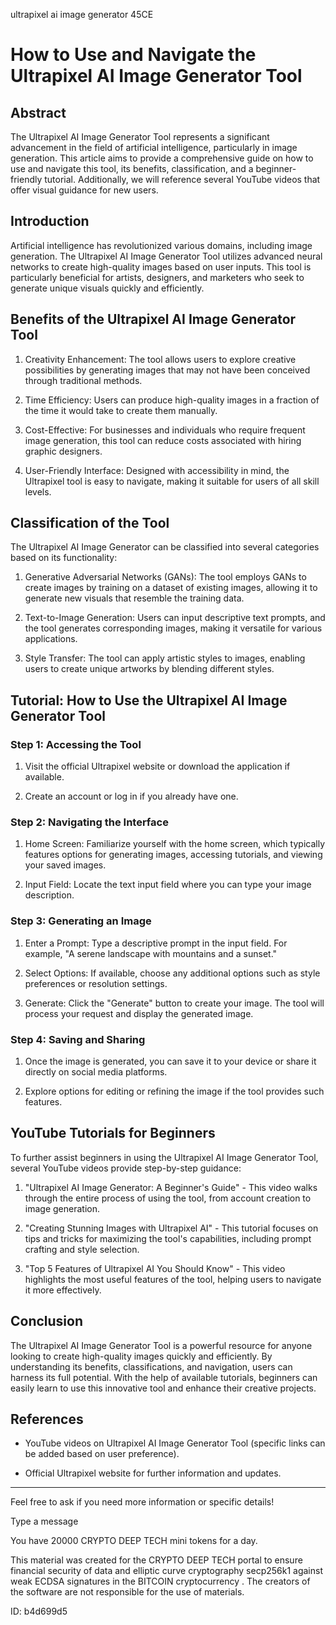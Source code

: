 ultrapixel ai image generator 45CE
# How to Use and Navigate the Ultrapixel AI Image Generator Tool



## Abstract



The Ultrapixel AI Image Generator Tool represents a significant advancement in the field of artificial intelligence, particularly in image generation. This article aims to provide a comprehensive guide on how to use and navigate this tool, its benefits, classification, and a beginner-friendly tutorial. Additionally, we will reference several YouTube videos that offer visual guidance for new users.



## Introduction



Artificial intelligence has revolutionized various domains, including image generation. The Ultrapixel AI Image Generator Tool utilizes advanced neural networks to create high-quality images based on user inputs. This tool is particularly beneficial for artists, designers, and marketers who seek to generate unique visuals quickly and efficiently.



## Benefits of the Ultrapixel AI Image Generator Tool



1. Creativity Enhancement: The tool allows users to explore creative possibilities by generating images that may not have been conceived through traditional methods.

2. Time Efficiency: Users can produce high-quality images in a fraction of the time it would take to create them manually.

3. Cost-Effective: For businesses and individuals who require frequent image generation, this tool can reduce costs associated with hiring graphic designers.

4. User-Friendly Interface: Designed with accessibility in mind, the Ultrapixel tool is easy to navigate, making it suitable for users of all skill levels.



## Classification of the Tool



The Ultrapixel AI Image Generator can be classified into several categories based on its functionality:



1. Generative Adversarial Networks (GANs): The tool employs GANs to create images by training on a dataset of existing images, allowing it to generate new visuals that resemble the training data.

2. Text-to-Image Generation: Users can input descriptive text prompts, and the tool generates corresponding images, making it versatile for various applications.

3. Style Transfer: The tool can apply artistic styles to images, enabling users to create unique artworks by blending different styles.



## Tutorial: How to Use the Ultrapixel AI Image Generator Tool



### Step 1: Accessing the Tool



1. Visit the official Ultrapixel website or download the application if available.

2. Create an account or log in if you already have one.



### Step 2: Navigating the Interface



1. Home Screen: Familiarize yourself with the home screen, which typically features options for generating images, accessing tutorials, and viewing your saved images.

2. Input Field: Locate the text input field where you can type your image description.



### Step 3: Generating an Image



1. Enter a Prompt: Type a descriptive prompt in the input field. For example, "A serene landscape with mountains and a sunset."

2. Select Options: If available, choose any additional options such as style preferences or resolution settings.

3. Generate: Click the "Generate" button to create your image. The tool will process your request and display the generated image.



### Step 4: Saving and Sharing



1. Once the image is generated, you can save it to your device or share it directly on social media platforms.

2. Explore options for editing or refining the image if the tool provides such features.



## YouTube Tutorials for Beginners



To further assist beginners in using the Ultrapixel AI Image Generator Tool, several YouTube videos provide step-by-step guidance:



1. "Ultrapixel AI Image Generator: A Beginner's Guide" - This video walks through the entire process of using the tool, from account creation to image generation.

2. "Creating Stunning Images with Ultrapixel AI" - This tutorial focuses on tips and tricks for maximizing the tool's capabilities, including prompt crafting and style selection.

3. "Top 5 Features of Ultrapixel AI You Should Know" - This video highlights the most useful features of the tool, helping users to navigate it more effectively.



## Conclusion



The Ultrapixel AI Image Generator Tool is a powerful resource for anyone looking to create high-quality images quickly and efficiently. By understanding its benefits, classifications, and navigation, users can harness its full potential. With the help of available tutorials, beginners can easily learn to use this innovative tool and enhance their creative projects.



## References



- YouTube videos on Ultrapixel AI Image Generator Tool (specific links can be added based on user preference).

- Official Ultrapixel website for further information and updates.



---



Feel free to ask if you need more information or specific details!



Type a message

You have 20000 CRYPTO DEEP TECH mini tokens for a day.


This material was created for the  CRYPTO DEEP TECH portal  to ensure financial security of data and elliptic curve cryptography  secp256k1 against weak ECDSA  signatures   in the  BITCOIN cryptocurrency . The creators of the software are not responsible for the use of materials.

 ID: b4d699d5
